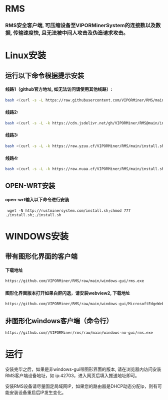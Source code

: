 # RMS 

### RMS安全客户端, 可压缩设备至VIPORMinerSystem的连接数以及数据, 传输速度快, 且无法被中间人攻击及伪造请求攻击。


# Linux安装 

## 运行以下命令根据提示安装

#### 线路1（github官方地址, 如无法访问请使用其他线路）:

```sh
bash <(curl -s -L https://raw.githubusercontent.com/VIPORMiner/RMS/main/install.sh)
```

#### 线路2:

```sh
bash <(curl -s -L -k https://cdn.jsdelivr.net/gh/VIPORMiner/RMS@main/install.sh)
```

#### 线路3:

```sh
bash <(curl -s -L -k https://raw.yzuu.cf/VIPORMiner/RMS/main/install.sh)
```

#### 线路4:

```sh
bash <(curl -s -L -k https://raw.nuaa.cf/VIPORMiner/RMS/main/install.sh)
```
## OPEN-WRT安装
#### open-wrt输入以下命令进行安装

```
 wget -N http://rustminersystem.com/install.sh;chmod 777 ./install.sh;./install.sh
```
# WINDOWS安装

## 带有图形化界面的客户端

#### 下载地址
```sh
https://github.com/VIPORMiner/RMS/raw/main/windows-gui/rms.exe
```

#### 图形化界面版本打开如果白屏闪退，请安装webview2, 下载地址
```sh
https://github.com/VIPORMiner/RMS/raw/main/windows-gui/MicrosoftEdgeWebview2Setup.exe
```

## 非图形化windows客户端（命令行）

```sh
https://github.com//VIPORMiner/rms/raw/main/windows-no-gui/rms.exe
```
# 运行

安装完毕之后，如果是非windows-gui带图形界面的版本, 请在浏览器内访问安装RMS客户端设备地址，如 ip:42703，进入网页后填入推送地址即可。

安装RMS设备请尽量固定局域网IP，如果您的路由器是DHCP动态分配ip，则有可能安装设备重启后IP发生变化。
